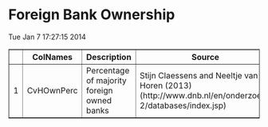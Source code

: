 # Foreign Bank Ownership


 Tue Jan  7 17:27:15 2014 <!-- html table generated in R 3.0.2 by xtable 1.7-1 package -->
<!-- Tue Jan  7 17:27:15 2014 -->
<TABLE border=1>
<TR> <TH>  </TH> <TH> ColNames </TH> <TH> Description </TH> <TH> Source </TH>  </TR>
  <TR> <TD align="right"> 1 </TD> <TD> CvHOwnPerc </TD> <TD> Percentage of majority foreign owned banks </TD> <TD> Stijn Claessens and Neeltje van Horen (2013) (http://www.dnb.nl/en/onderzoek-2/databases/index.jsp) </TD> </TR>
   </TABLE>
